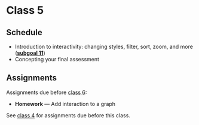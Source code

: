 # Class 5

## Schedule

*   Introduction to interactivity: changing styles, filter, sort, zoom, and more
    ([**subgoal 11**][s11])
*   Concepting your final assessment

## Assignments

Assignments due before [class 6][c6]:

*   **Homework** — Add interaction to a graph

See [class 4][c4] for assignments due before this class.

[c4]: class-4.md#assignments

[c6]: class-6.md

[s11]: https://github.com/cmda-fe3/course-17-18#subgoal-11
